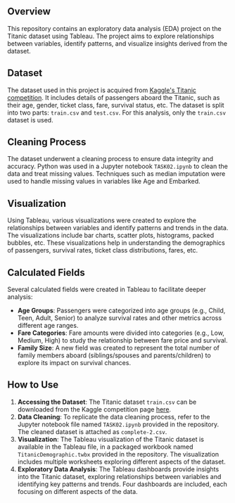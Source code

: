 ## Overview
This repository contains an exploratory data analysis (EDA) project on the Titanic dataset using Tableau. The project aims to explore relationships between variables, identify patterns, and visualize insights derived from the dataset.

## Dataset
The dataset used in this project is acquired from [Kaggle's Titanic competition](https://www.kaggle.com/c/titanic/data). It includes details of passengers aboard the Titanic, such as their age, gender, ticket class, fare, survival status, etc. The dataset is split into two parts: `train.csv` and `test.csv`. For this analysis, only the `train.csv` dataset is used.

## Cleaning Process
The dataset underwent a cleaning process to ensure data integrity and accuracy. Python was used in a Jupyter notebook `TASK02.ipynb` to clean the data and treat missing values. Techniques such as median imputation were used to handle missing values in variables like Age and Embarked.

## Visualization
Using Tableau, various visualizations were created to explore the relationships between variables and identify patterns and trends in the data. The visualizations include bar charts, scatter plots, histograms, packed bubbles, etc. These visualizations help in understanding the demographics of passengers, survival rates, ticket class distributions, fares, etc.

## Calculated Fields
Several calculated fields were created in Tableau to facilitate deeper analysis:
- **Age Groups**: Passengers were categorized into age groups (e.g., Child, Teen, Adult, Senior) to analyze survival rates and other metrics across different age ranges.
- **Fare Categories**: Fare amounts were divided into categories (e.g., Low, Medium, High) to study the relationship between fare price and survival.
- **Family Size**: A new field was created to represent the total number of family members aboard (siblings/spouses and parents/children) to explore its impact on survival chances.

## How to Use
1. **Accessing the Dataset**: The Titanic dataset `train.csv` can be downloaded from the Kaggle competition page [here](https://www.kaggle.com/c/titanic/data).
2. **Data Cleaning**: To replicate the data cleaning process, refer to the Jupyter notebook file named `TASK02.ipynb` provided in the repository. The cleaned dataset is attached as `complete-2.csv`.
3. **Visualization**: The Tableau visualization of the Titanic dataset is available in the Tableau file, in a packaged workbook named `TitanicDemographic.twbx` provided in the repository. The visualization includes multiple worksheets exploring different aspects of the dataset.
4. **Exploratory Data Analysis**: The Tableau dashboards provide insights into the Titanic dataset, exploring relationships between variables and identifying key patterns and trends. Four dashboards are included, each focusing on different aspects of the data.

